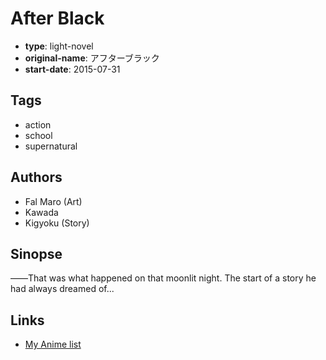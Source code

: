 # After Black

-   **type**: light-novel
-   **original-name**: アフターブラック
-   **start-date**: 2015-07-31

## Tags

-   action
-   school
-   supernatural

## Authors

-   Fal Maro (Art)
-   Kawada
-   Kigyoku (Story)

## Sinopse

――That was what happened on that moonlit night. The start of a story he had always dreamed of...

## Links

-   [My Anime list](https://myanimelist.net/manga/91163/After_Black)
